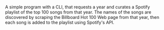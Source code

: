A simple program with a CLI, that requests a year and curates a Spotify playlist of the top 100 songs from that year. The names of the songs are discovered by scraping the Billboard Hot 100 Web page from that year, then each song is added to the playlist using Spotify's API. 

